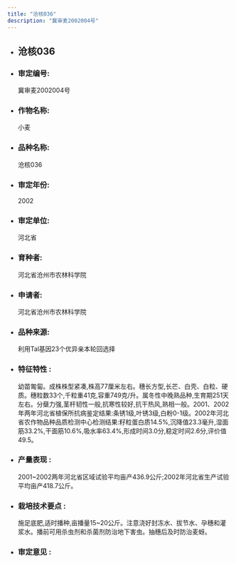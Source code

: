 ```yaml
---
title: "沧核036"
description: "冀审麦2002004号"
---
```

* ## 沧核036
* ###  审定编号:  
   冀审麦2002004号

*  ### 作物名称:  
   小麦

*   ###  品种名称: 
    沧核036

*   ### 审定年份: 
    2002

*   ### 审定单位:  
    河北省

*   ### 育种者:  
    河北省沧州市农林科学院

*   ### 申请者:  
    河北省沧州市农林科学院

*   ### 品种来源:  
    利用Tal基因23个优异亲本轮回选择

*   ### 特征特性 : 
    幼苗匍匐。成株株型紧凑,株高77厘米左右。穗长方型,长芒、白壳、白粒、硬质。穗粒数33个,千粒重41克,容重749克/升。属冬性中晚熟品种,生育期251天左右。分蘖力强,茎杆韧性一般,抗寒性较好,抗干热风,熟相一般。2001、2002年两年河北省植保所抗病鉴定结果:条锈1级,叶锈3级,白粉0-1级。2002年河北省农作物品种品质检测中心检测结果:籽粒蛋白质14.5%,沉降值23.3毫升,湿面筋33.2%,干面筋10.6%,吸水率63.4%,形成时间3.0分,稳定时间2.6分,评价值49.5。

*   ### 产量表现 : 
    2001~2002两年河北省区域试验平均亩产436.9公斤;2002年河北省生产试验平均亩产418.7公斤。

*   ### 栽培技术要点 : 
    施足底肥,适时播种,亩播量15~20公斤。注意浇好封冻水、拔节水、孕穗和灌浆水。播前可用杀虫剂和杀菌剂防治地下害虫。抽穗后及时防治麦蚜。

*   ### 审定意见 : 
    
